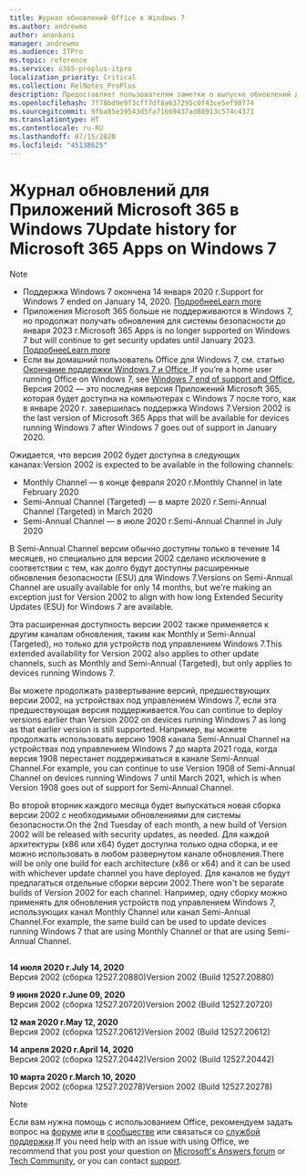 ```yaml
---
title: Журнал обновлений Office в Windows 7
ms.author: andrewmo
author: anankani
manager: andrewmo
ms.audience: ITPro
ms.topic: reference
ms.service: o365-proplus-itpro
localization_priority: Critical
ms.collection: RelNotes_ProPlus
description: Предоставляет пользователям заметки о выпуске обновлений для Приложений Microsoft 365 в Windows 7
ms.openlocfilehash: 7f78bd9e9f3cff7df8a637295c0f43ce5ef98774
ms.sourcegitcommit: 9fba85e39543d5fa71669437ad88913c574c4371
ms.translationtype: HT
ms.contentlocale: ru-RU
ms.lasthandoff: 07/15/2020
ms.locfileid: "45138625"
---
```

# <a name="update-history-for-microsoft-365-apps-on-windows-7"></a><span data-ttu-id="55a28-103">Журнал обновлений для Приложений Microsoft 365 в Windows 7</span><span class="sxs-lookup"><span data-stu-id="55a28-103">Update history for Microsoft 365 Apps on Windows 7</span></span> 

 > [!NOTE]
>
>- <span data-ttu-id="55a28-104">Поддержка Windows 7 окончена 14 января 2020 г.</span><span class="sxs-lookup"><span data-stu-id="55a28-104">Support for Windows 7 ended on January 14, 2020.</span></span> [<span data-ttu-id="55a28-105">Подробнее</span><span class="sxs-lookup"><span data-stu-id="55a28-105">Learn more</span></span>](https://www.microsoft.com/microsoft-365/windows/end-of-windows-7-support?rtc=1)
>- <span data-ttu-id="55a28-106">Приложения Microsoft 365 больше не поддерживаются в Windows 7, но продолжат получать обновления для системы безопасности до января 2023 г.</span><span class="sxs-lookup"><span data-stu-id="55a28-106">Microsoft 365 Apps is no longer supported on Windows 7 but will continue to get security updates until January 2023.</span></span> [<span data-ttu-id="55a28-107">Подробнее</span><span class="sxs-lookup"><span data-stu-id="55a28-107">Learn more</span></span>](https://docs.microsoft.com/DeployOffice/windows-7-support)
>- <span data-ttu-id="55a28-108">Если вы домашний пользователь Office для Windows 7, см. статью [Окончание поддержки Windows 7 и Office ](https://support.office.com/en-us/article/windows-7-end-of-support-and-office-78f20fab-b57b-44d7-8368-06a8493f3cb9?ui=en-US&rs=en-US&ad=US).</span><span class="sxs-lookup"><span data-stu-id="55a28-108">If you’re a home user running Office on Windows 7, see [Windows 7 end of support and Office.](https://support.office.com/en-us/article/windows-7-end-of-support-and-office-78f20fab-b57b-44d7-8368-06a8493f3cb9?ui=en-US&rs=en-US&ad=US)</span></span>
<span data-ttu-id="55a28-109">Версия 2002 — это последняя версия Приложений Microsoft 365, которая будет доступна на компьютерах с Windows 7 после того, как в январе 2020 г. завершилась поддержка Windows 7.</span><span class="sxs-lookup"><span data-stu-id="55a28-109">Version 2002 is the last version of Microsoft 365 Apps that will be available for devices running Windows 7 after Windows 7 goes out of support in January 2020.</span></span>  

<span data-ttu-id="55a28-110">Ожидается, что версия 2002 будет доступна в следующих каналах:</span><span class="sxs-lookup"><span data-stu-id="55a28-110">Version 2002 is expected to be available in the following channels:</span></span>
- <span data-ttu-id="55a28-111">Monthly Channel — в конце февраля 2020 г.</span><span class="sxs-lookup"><span data-stu-id="55a28-111">Monthly Channel in late February 2020</span></span>
- <span data-ttu-id="55a28-112">Semi-Annual Channel (Targeted) — в марте 2020 г.</span><span class="sxs-lookup"><span data-stu-id="55a28-112">Semi-Annual Channel (Targeted) in March 2020</span></span>
- <span data-ttu-id="55a28-113">Semi-Annual Channel — в июле 2020 г.</span><span class="sxs-lookup"><span data-stu-id="55a28-113">Semi-Annual Channel in July 2020</span></span>

<span data-ttu-id="55a28-114">В Semi-Annual Channel версии обычно доступны только в течение 14 месяцев, но специально для версии 2002 сделано исключение в соответствии с тем, как долго будут доступны расширенные обновления безопасности (ESU) для Windows 7.</span><span class="sxs-lookup"><span data-stu-id="55a28-114">Versions on Semi-Annual Channel are usually available for only 14 months, but we're making an exception just for Version 2002 to align with how long Extended Security Updates (ESU) for Windows 7 are available.</span></span>

<span data-ttu-id="55a28-115">Эта расширенная доступность версии 2002 также применяется к другим каналам обновления, таким как Monthly и Semi-Annual (Targeted), но только для устройств под управлением Windows 7.</span><span class="sxs-lookup"><span data-stu-id="55a28-115">This extended availability for Version 2002 also applies to other update channels, such as Monthly and Semi-Annual (Targeted), but only applies to devices running Windows 7.</span></span>

<span data-ttu-id="55a28-116">Вы можете продолжать развертывание версий, предшествующих версии 2002, на устройствах под управлением Windows 7, если эта предшествующая версия поддерживается.</span><span class="sxs-lookup"><span data-stu-id="55a28-116">You can continue to deploy versions earlier than Version 2002 on devices running Windows 7 as long as that earlier version is still supported.</span></span> <span data-ttu-id="55a28-117">Например, вы можете продолжать использовать версию 1908 канала Semi-Annual Channel на устройствах под управлением Windows 7 до марта 2021 года, когда версия 1908 перестанет поддерживаться в канале Semi-Annual Channel.</span><span class="sxs-lookup"><span data-stu-id="55a28-117">For example, you can continue to use Version 1908 of Semi-Annual Channel on devices running Windows 7 until March 2021, which is when Version 1908 goes out of support for Semi-Annual Channel.</span></span>

<span data-ttu-id="55a28-118">Во второй вторник каждого месяца будет выпускаться новая сборка версии 2002 с необходимыми обновлениями для системы безопасности.</span><span class="sxs-lookup"><span data-stu-id="55a28-118">On the 2nd Tuesday of each month, a new build of Version 2002 will be released with security updates, as needed.</span></span> <span data-ttu-id="55a28-119">Для каждой архитектуры (x86 или x64) будет доступна только одна сборка, и ее можно использовать в любом развернутом канале обновления.</span><span class="sxs-lookup"><span data-stu-id="55a28-119">There will be only one build for each architecture (x86 or x64) and it can be used with whichever update channel you have deployed.</span></span> <span data-ttu-id="55a28-120">Для каналов не будут предлагаться отдельные сборки версии 2002.</span><span class="sxs-lookup"><span data-stu-id="55a28-120">There won't be separate builds of Version 2002 for each channel.</span></span> <span data-ttu-id="55a28-121">Например, одну сборку можно применять для обновления устройств под управлением Windows 7, использующих канал Monthly Channel или канал Semi-Annual Channel.</span><span class="sxs-lookup"><span data-stu-id="55a28-121">For example, the same build can be used to update devices running Windows 7 that are using Monthly Channel or that are using Semi-Annual Channel.</span></span>

##

[//]: # (НЕ УДАЛЯТЬ)

<span data-ttu-id="55a28-123">**14 июля 2020 г.**</span><span class="sxs-lookup"><span data-stu-id="55a28-123">**July 14, 2020**</span></span><br/>
<span data-ttu-id="55a28-124">Версия 2002 (сборка 12527.20880)</span><span class="sxs-lookup"><span data-stu-id="55a28-124">Version 2002 (Build 12527.20880)</span></span><br/>

<span data-ttu-id="55a28-125">**9 июня 2020 г.**</span><span class="sxs-lookup"><span data-stu-id="55a28-125">**June 09, 2020**</span></span><br/>
<span data-ttu-id="55a28-126">Версия 2002 (сборка 12527.20720)</span><span class="sxs-lookup"><span data-stu-id="55a28-126">Version 2002 (Build 12527.20720)</span></span><br/>

<span data-ttu-id="55a28-127">**12 мая 2020 г.**</span><span class="sxs-lookup"><span data-stu-id="55a28-127">**May 12, 2020**</span></span><br/>
<span data-ttu-id="55a28-128">Версия 2002 (сборка 12527.20612)</span><span class="sxs-lookup"><span data-stu-id="55a28-128">Version 2002 (Build 12527.20612)</span></span><br/>

<span data-ttu-id="55a28-129">**14 апреля 2020 г.**</span><span class="sxs-lookup"><span data-stu-id="55a28-129">**April 14, 2020**</span></span><br/>
<span data-ttu-id="55a28-130">Версия 2002 (сборка 12527.20442)</span><span class="sxs-lookup"><span data-stu-id="55a28-130">Version 2002 (Build 12527.20442)</span></span><br/>

<span data-ttu-id="55a28-131">**10 марта 2020 г.**</span><span class="sxs-lookup"><span data-stu-id="55a28-131">**March 10, 2020**</span></span><br/>
<span data-ttu-id="55a28-132">Версия 2002 (сборка 12527.20278)</span><span class="sxs-lookup"><span data-stu-id="55a28-132">Version 2002 (Build 12527.20278)</span></span><br/>




> [!NOTE]
> <span data-ttu-id="55a28-133">Если вам нужна помощь с использованием Office, рекомендуем задать вопрос на [форуме](https://answers.microsoft.com/) или в [сообществе](https://techcommunity.microsoft.com/) или связаться со [службой поддержки](https://support.microsoft.com/contactus).</span><span class="sxs-lookup"><span data-stu-id="55a28-133">If you need help with an issue with using Office, we recommend that you post your question on [Microsoft's Answers forum](https://answers.microsoft.com/) or [Tech Community](https://techcommunity.microsoft.com/), or you can contact [support](https://support.microsoft.com/contactus).</span></span>
